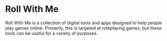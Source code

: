 # Roll With Me

Roll With Me is a collection of digital tools and apps designed to help people play games online. Primarily, this
is targeted at roleplaying games, but these tools can be useful for a variety of purposes.
